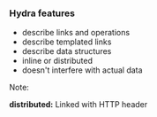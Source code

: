 ### Hydra features

* describe links and operations
* describe templated links
* describe data structures
* inline or distributed
* doesn't interfere with actual data

Note:

**distributed:** Linked with HTTP header
